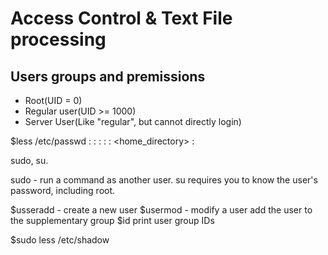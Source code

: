 # Access Control & Text File processing

## Users groups and premissions 
* Root(UID = 0)
* Regular user(UID >= 1000)
* Server User(Like "regular", but cannot directly login)

$less /etc/passwd
<username> : <password> : <UID> : <GID> : <GECOS> : <home_directory> : <shell>

sudo, su.

sudo - run a command as another user.
su requires you to know the user's password, including root.

$usseradd <username> - create a new user 
$usermod <username> - modify a user add the user to the supplementary group
$id <username> print user group IDs

$sudo less /etc/shadow
